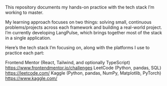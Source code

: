 This repository documents my hands-on practice with the tech stack I’m working to master.

My learning approach focuses on two things: solving small, continuous problems/projects across each framework and building a real-world project. I’m currently developing LangPulse, which brings together most of the stack in a single application.

Here’s the tech stack I’m focusing on, along with the platforms I use to practice each part:

Frontend Mentor (React, Tailwind, and optionally TypeScript) https://www.frontendmentor.io/challenges
LeetCode (Python, pandas, SQL) https://leetcode.com/
Kaggle (Python, pandas, NumPy, Matplotlib, PyTorch) https://www.kaggle.com/